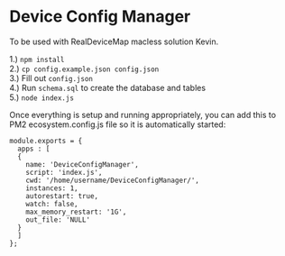 # Device Config Manager  

To be used with RealDeviceMap macless solution Kevin.  

1.) `npm install`  
2.) `cp config.example.json config.json`  
3.) Fill out `config.json`  
4.) Run `schema.sql` to create the database and tables  
5.) `node index.js`  

Once everything is setup and running appropriately, you can add this to PM2 ecosystem.config.js file so it is automatically started:
```
module.exports = {
  apps : [
  {
    name: 'DeviceConfigManager',
    script: 'index.js',
    cwd: '/home/username/DeviceConfigManager/',
    instances: 1,
    autorestart: true,
    watch: false,
    max_memory_restart: '1G',
    out_file: 'NULL'
  }
  ]
};
```
